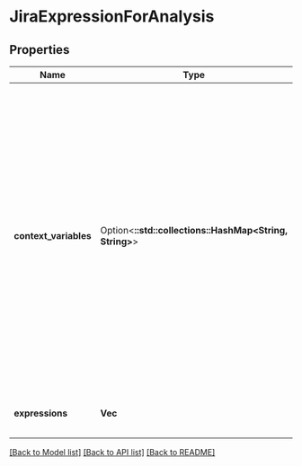 # JiraExpressionForAnalysis

## Properties

Name | Type | Description | Notes
------------ | ------------- | ------------- | -------------
**context_variables** | Option<**::std::collections::HashMap<String, String>**> | Context variables and their types. The type checker assumes that [common context variables](https://developer.atlassian.com/cloud/jira/platform/jira-expressions/#context-variables), such as `issue` or `project`, are available in context and sets their type. Use this property to override the default types or provide details of new variables. | [optional]
**expressions** | **Vec<String>** | The list of Jira expressions to analyse. | 

[[Back to Model list]](../README.md#documentation-for-models) [[Back to API list]](../README.md#documentation-for-api-endpoints) [[Back to README]](../README.md)


